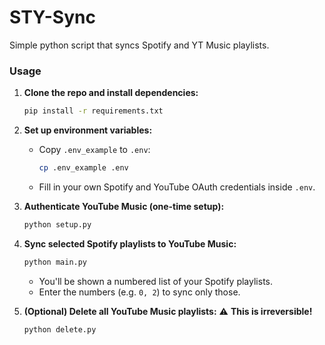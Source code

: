 # STY-Sync
Simple python script that syncs Spotify and YT Music playlists. 

### Usage

1. **Clone the repo and install dependencies:**
   ```bash
   pip install -r requirements.txt
   ```

2. **Set up environment variables:**
   - Copy `.env_example` to `.env`:
     ```bash
     cp .env_example .env
     ```
   - Fill in your own Spotify and YouTube OAuth credentials inside `.env`.

3. **Authenticate YouTube Music (one-time setup):**
   ```bash
   python setup.py
   ```

4. **Sync selected Spotify playlists to YouTube Music:**
   ```bash
   python main.py
   ```
   - You'll be shown a numbered list of your Spotify playlists.
   - Enter the numbers (e.g. `0, 2`) to sync only those.

5. **(Optional) Delete all YouTube Music playlists:**
   ⚠️ **This is irreversible!**
   ```bash
   python delete.py
   ```
